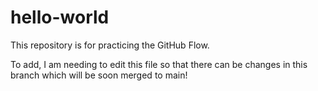 # hello-world
This repository is for practicing the GitHub Flow.

To add, I am needing to edit this file so that there can be changes in this branch which will be soon merged to main!

